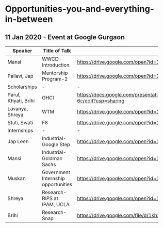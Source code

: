 # Opportunities-you-and-everything-in-between
## 11 Jan 2020 - Event at Google Gurgaon

|      Speaker      | Title of Talk | Link to Slides |
|---------|---------------|----------------|
| Mansi | WWCD- Introduction | https://drive.google.com/open?id=1MLQMBUFHTw4UzYffdykFQjWiSbo-l7GRVzTASHY1nNQ |
| Pallavi, Jap | Mentorship Program-2 | https://drive.google.com/open?id=1CWVIM3riW0Rsew1gA2tj0UCrpw78ZygYVVxOjWvxIYw |
| Scholarships | - | - |
| Parul, Khyati, Brihi | GHCI | https://docs.google.com/presentation/d/1I2R4sJxY0wMAQxIAnD5PxQDFPdWlwapkCWcBZxcm-6c/edit?usp=sharing |
| Lavanya, Shreya | WTM | https://drive.google.com/open?id=10pXj5KZyH3EGNKwjw9241RYSBUQyzqaMTNRog-CYEuI |
| Stuti, Swati | F8 | https://drive.google.com/open?id=1JDHOClJacL126d_E9-c5fGXtNIILUTnqX8VJAqLLXH8 |
| Internships | - | - |
| Jap Leen | Industrial- Google Step | https://drive.google.com/open?id=1KURqpDqQ8VWbVTW2yN9CuKQpA7odpoSIaWHK-4y4SIc |
| Mansi | Industrial- Goldman Sachs | https://drive.google.com/open?id=16In0R9gB-fntYJ9wfPwk1J9mbz7BLmWO7C6Bk70-BwU |
| Muskan | Government Internship opportunities| https://drive.google.com/open?id=1oHMNSoehc5d40SmzT6ZhxR4KLvPO9qHGxANvEKudjj0 |
| Shreya | Research- RIPS at IPAM, UCLA | https://drive.google.com/open?id=1YdlxMtsZLv8MM-QDQC6t_GZD1VVHjTZxmH2t4cWGw8c |
| Brihi | Research-Snap | https://drive.google.com/file/d/1kh5gRUd2WOgqaXKLXW3jfwCTbyBQEa_M/view?usp=sharing |



